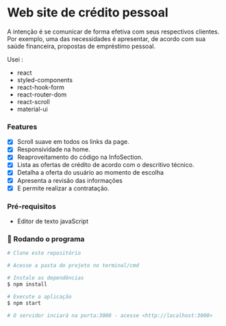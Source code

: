 # Web site de crédito pessoal
A intenção é se comunicar de forma efetiva com seus respectivos clientes. Por exemplo, uma das necessidades é apresentar, de acordo com sua saúde financeira, propostas de empréstimo pessoal.

Usei :
- react
- styled-components
- react-hook-form
- react-router-dom
- react-scroll
- material-ui

### Features

- [x] Scroll suave em todos os links da page.
- [x] Responsividade na home.
- [x] Reaproveitamento do código na InfoSection.
- [x] Lista as ofertas de crédito de acordo com o descritivo técnico.
- [x] Detalha a oferta do usuário ao momento de escolha
- [x] Apresenta a revisão das informações
- [x] E permite realizar a contratação.

### Pré-requisitos

- Editor de texto javaScript

### 🎲 Rodando o programa

```bash
# Clone este repositório

# Acesse a pasta do projeto no terminal/cmd

# Instale as dependências
$ npm install

# Execute a aplicação 
$ npm start

# O servidor inciará na porta:3000 - acesse <http://localhost:3000>
```
